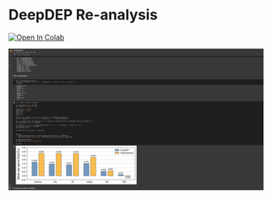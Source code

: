 # DeepDEP Re-analysis

[![Open In Colab](https://colab.research.google.com/assets/colab-badge.svg)](https://colab.research.google.com/github/danielchang2002/deepdep_reanalysis/blob/main/analysis.ipynb)

![colab](colab_screenshot.png)

